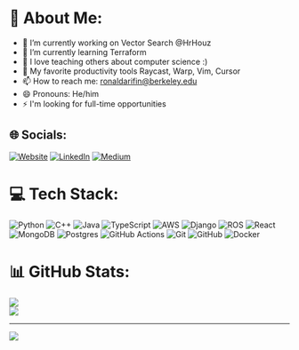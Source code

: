 # 💫 About Me:
- 🔭 I’m currently working on Vector Search @HrHouz
- 🌱 I’m currently learning Terraform
- 👯 I love teaching others about computer science :)
- 💬 My favorite productivity tools Raycast, Warp, Vim, Cursor
- 📫 How to reach me: ronaldarifin@berkeley.edu
- 😄 Pronouns: He/him
- ⚡ I'm looking for full-time opportunities

## 🌐 Socials:
[![Website](https://img.shields.io/badge/Website-%2300A1D1.svg?logo=google-chrome&logoColor=white)](https://ronaldarifin.com)
[![LinkedIn](https://img.shields.io/badge/LinkedIn-%230077B5.svg?logo=linkedin&logoColor=white)](https://linkedin.com/in/ronaldarifin) 
[![Medium](https://img.shields.io/badge/Medium-12100E?logo=medium&logoColor=white)](https://medium.com/@ronaldarifin2001) 



# 💻 Tech Stack:
![Python](https://img.shields.io/badge/python-3670A0?style=for-the-badge&logo=python&logoColor=ffdd54) ![C++](https://img.shields.io/badge/c++-%2300599C.svg?style=for-the-badge&logo=c%2B%2B&logoColor=white) ![Java](https://img.shields.io/badge/java-%23ED8B00.svg?style=for-the-badge&logo=openjdk&logoColor=white) ![TypeScript](https://img.shields.io/badge/typescript-%23007ACC.svg?style=for-the-badge&logo=typescript&logoColor=white) ![AWS](https://img.shields.io/badge/AWS-%23FF9900.svg?style=for-the-badge&logo=amazon-aws&logoColor=white) ![Django](https://img.shields.io/badge/django-%23092E20.svg?style=for-the-badge&logo=django&logoColor=white) ![ROS](https://img.shields.io/badge/ros-%230A0FF9.svg?style=for-the-badge&logo=ros&logoColor=white)  ![React](https://img.shields.io/badge/react-%2320232a.svg?style=for-the-badge&logo=react&logoColor=%2361DAFB) ![MongoDB](https://img.shields.io/badge/MongoDB-%234ea94b.svg?style=for-the-badge&logo=mongodb&logoColor=white) ![Postgres](https://img.shields.io/badge/postgres-%23316192.svg?style=for-the-badge&logo=postgresql&logoColor=white) ![GitHub Actions](https://img.shields.io/badge/github%20actions-%232671E5.svg?style=for-the-badge&logo=githubactions&logoColor=white) ![Git](https://img.shields.io/badge/git-%23F05033.svg?style=for-the-badge&logo=git&logoColor=white) ![GitHub](https://img.shields.io/badge/github-%23121011.svg?style=for-the-badge&logo=github&logoColor=white) ![Docker](https://img.shields.io/badge/docker-%230db7ed.svg?style=for-the-badge&logo=docker&logoColor=white)
# 📊 GitHub Stats:
![](https://github-readme-streak-stats.herokuapp.com/?user=ronaldarifin&theme=dark&hide_border=false)<br/>
![](https://github-readme-stats.vercel.app/api/top-langs/?username=ronaldarifin&theme=dark&hide_border=false&include_all_commits=false&count_private=false&layout=compact)

---
[![](https://visitcount.itsvg.in/api?id=ronaldarifin&icon=0&color=0)](https://visitcount.itsvg.in)

